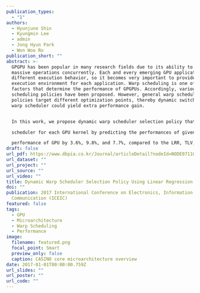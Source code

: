 ```yaml
---
publication_types:
  - "1"
authors:
  - Hyunjune Shin
  - Kyungmin Lee
  - admin
  - Jong Hyun Park
  - Won Woo Ro
publication_short: ""
abstract: >-
  GPGPU has been popular in many research fields due to its ability to execute
  massive operations concurrently. Each and every emerging GPU application shows
  different execution behavior, so it becomes very important to provide suitable
  execution environment for each application. Warp scheduling is one of the key
  factors that determine the performance of GPGPUs. Accordingly, various warp
  scheduling policies have been proposed. However, general warp scheduling
  policies target different optimization points, thereby dynamic switching of
  warp scheduler could yield extra performance gain. 


  In this work, we propose dynamic warp scheduler selection policy that dynamically selects the optimal warp

  scheduler for each GPU kernel by predicting the performances of given warp scheduling policies. We consider three policies: LRR, TLV, and GTO. Scheduler selection is performed based on multiple linear regression by monitoring architectural events dynamically. Our evaluation results show that proposed scheme improves

  performance of GPU by 3.6%, 9.8%, and 7.7%, compared to the LRR, TLV, and GTO, respectively.
draft: false
url_pdf: https://www.dbpia.co.kr/Journal/articleDetail?nodeId=NODE07110631
url_dataset: ""
url_project: ""
url_source: ""
url_video: ""
title: Dynamic Warp Scheduler Selection Policy Using Linear Regression for GPUs
doi: ""
publication: 2017 International Conference on Electronics, Information and
  Communication (ICEIC)
featured: false
tags:
  - GPU
  - Microarchitecture
  - Warp Scheduling
  - Performance
image:
  filename: featured.png
  focal_point: Smart
  preview_only: false
  caption: CASINO core microarchitecture overview
date: 2017-01-01T00:00:00.759Z
url_slides: ""
url_poster: ""
url_code: ""
---
```

